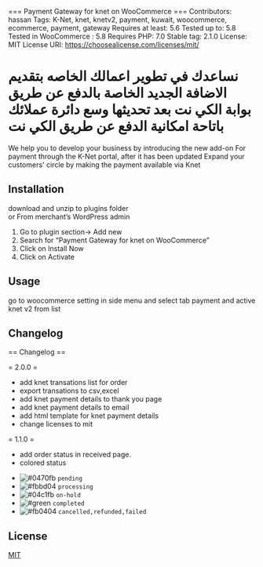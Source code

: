 === Payment Gateway for knet on WooCommerce ===
Contributors: hassan
Tags: K-Net, knet, knetv2, payment, kuwait, woocommerce, ecommerce, payment, gateway
Requires at least: 5.6
Tested up to: 5.8
Tested in WooCommerce : 5.8
Requires PHP: 7.0
Stable tag: 2.1.0
License: MIT
License URI: https://choosealicense.com/licenses/mit/

نساعدك في تطوير اعمالك الخاصه بتقديم الاضافة الجديد
الخاصة بالدفع عن طريق بوابة الكي نت بعد تحديثها 
وسع دائرة عملائك باتاحة امكانية الدفع عن طريق الكي نت
==========
We help you to develop your business by introducing the new add-on
For payment through the K-Net portal, after it has been updated
Expand your customers' circle by making the payment available via Knet 

## Installation

download and unzip to plugins folder
<br/>
or
From merchant’s WordPress admin
1. Go to plugin section-> Add new
2. Search for “Payment Gateway for knet on WooCommerce”
3. Click on Install Now
4. Click on Activate


## Usage

go to woocommerce setting in side menu and select tab payment and active knet v2 from list


## Changelog

== Changelog ==

= 2.0.0 =
* add knet transations list for order
* export transations to csv,excel
* add knet payment details to thank you page
* add knet payment details to email
* add html template for knet payment details
* change licenses to mit

= 1.1.0 =
* add order status in received page.
* colored status
- ![#0470fb](https://via.placeholder.com/15/0470fb/000000?text=+) `pending`
- ![#fbbd04](https://via.placeholder.com/15/fbbd04/000000?text=+) `processing`
- ![#04c1fb](https://via.placeholder.com/15/0470fb/000000?text=+) `on-hold`
- ![#green](https://via.placeholder.com/15/green/000000?text=+) `completed`
- ![#fb0404](https://via.placeholder.com/15/fb0404/000000?text=+) `cancelled,refunded,failed`


## License

[MIT](https://choosealicense.com/licenses/mit/)